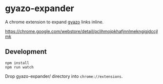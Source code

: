 # gyazo-expander
A chrome extension to expand [gyazo](https://gyazo.com) links inline.

https://chrome.google.com/webstore/detail/pclihmojpkhafjnnlmekngigjdccjlmk

## Development
```
npm install
npm run watch
```

Drop gyazo-expander/ directory into `chrome://extensions`.
